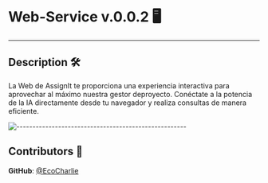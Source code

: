 # Web-Service v.0.0.2 🖥️

---

<h2 id="description"> Description 🛠️ </h2>

La Web de AssignIt te proporciona una experiencia interactiva para aprovechar al máximo nuestra gestor deproyecto. Conéctate a la potencia de la IA directamente desde tu navegador y realiza consultas de manera eficiente.

![-----------------------------------------------------](https://raw.githubusercontent.com/andreasbm/readme/master/assets/lines/rainbow.png)

<h2 id="contributors"> Contributors 🤝 </h2>

**GitHub**: <a href="https://github.com/EcoCharlie">@EcoCharlie</a> <br>